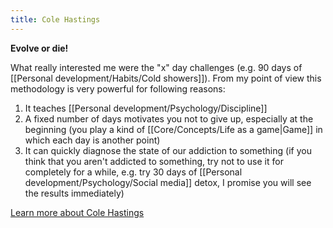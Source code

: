 ```yaml
---
title: Cole Hastings
---
```


**Evolve or die!**

What really interested me were the "x" day challenges (e.g. 90 days of [[Personal development/Habits/Cold showers]]). From my point of view this methodology is very powerful for following reasons:
1. It teaches [[Personal development/Psychology/Discipline]]
2. A fixed number of days motivates you not to give up, especially at the beginning (you play a kind of [[Core/Concepts/Life as a game|Game]] in which each day is another point)
3. It can quickly diagnose the state of our addiction to something (if you think that you aren't addicted to something, try not to use it for completely for a while, e.g. try 30 days of [[Personal development/Psychology/Social media]] detox, I promise you will see the results immediately)

[Learn more about Cole Hastings](https://www.youtube.com/c/ColeHastings)